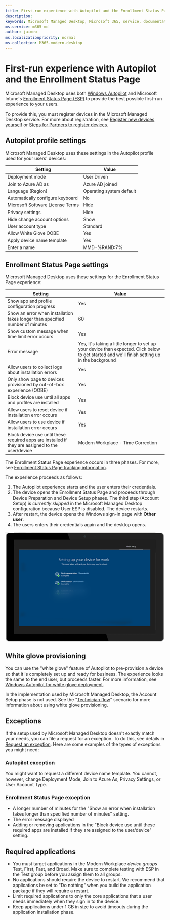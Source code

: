 ```yaml
---
title: First-run experience with Autopilot and the Enrollment Status Page 
description:  
keywords: Microsoft Managed Desktop, Microsoft 365, service, documentation
ms.service: m365-md
author: jaimeo
ms.localizationpriority: normal
ms.collection: M365-modern-desktop
---
```


# First-run experience with Autopilot and the Enrollment Status Page

Microsoft Managed Desktop uses both [Windows Autopilot](https://docs.microsoft.com/windows/deployment/windows-autopilot/windows-autopilot) and Microsoft Intune's [Enrollment Status Page (ESP)](https://docs.microsoft.com/windows/deployment/windows-autopilot/enrollment-status) to provide the best possible first-run experience to your users.

To provide this, you must register devices in the Microsoft Managed Desktop service. For more about registration, see [Register new devices yourself](../get-started/register-devices-self.md) or [Steps for Partners to register devices](../get-started/register-devices-partner.md).

## Autopilot profile settings

Microsoft Managed Desktop uses these settings in the Autopilot profile used for your users' devices:


|Setting  |Value  |
|---------|---------|
|Deployment mode |  User Driven       |
|Join to Azure AD as     |  Azure AD joined       |
|Language (Region)     | Operating system default        |
|Automatically configure keyboard     | No        |
|Microsoft Software License Terms     |  Hide       |
|Privacy settings     | Hide        |
|Hide change account options     | Show        |
|User account type     |  Standard       |
|Allow White Glove OOBE     |  Yes       |
|Apply device name template     | Yes        |
|Enter a name     | MMD-%RAND:7%        |



## Enrollment Status Page settings

Microsoft Managed Desktop uses these settings for the Enrollment Status Page experience:


|Setting  |Value  |
|---------|---------|
|Show app and profile configuration progress     | Yes        |
|Show an error when installation takes longer than specified number of minutes     |  60       |
|Show custom message when time limit error occurs     |  Yes       |
|Error message     | Yes, It's taking a little longer to set up your device than expected. Click below to get started and we'll finish setting up in the background        |
|Allow users to collect logs about installation errors     |  Yes       |
|Only show page to devices provisioned by out-of-box experience (OOBE)     | Yes        |
|Block device use until all apps and profiles are installed     |  Yes       |
|Allow users to reset device if installation error occurs     |  Yes       |
|Allow users to use device if installation error occurs     |  Yes       |
|Block device use until these required apps are installed if they are assigned to the user/device     |  Modern Workplace - Time Correction       |



The Enrollment Status Page experience occurs in three phases. For more, see [Enrollment Status Page tracking information](https://docs.microsoft.com/mem/intune/enrollment/windows-enrollment-status#enrollment-status-page-tracking-information).

The experience proceeds as follows:

1. The Autopilot experience starts and the user enters their credentials.
2. The device opens the Enrollment Status Page and proceeds through Device Preparation and Device Setup phases. The third step (Account Setup) is *currently skipped* in the Microsoft Managed Desktop configuration because User ESP is disabled. The device restarts.
3. After restart, the device opens the Windows sign-in page with **Other user**.
4. The users enters their credentials again and the desktop opens.

![Start page of Autopilot setup showing "device preparation" and "device setup" phases.](../../media/MMD-autopilot-screenshot.png)

## White glove provisioning

You can use the "white glove" feature of Autopilot to pre-provision a device so that it is completely set up and ready for business. The experience looks the same to the end user, but proceeds faster. For more information, see [Windows Autopilot for white glove deployment](https://docs.microsoft.com/windows/deployment/windows-autopilot/white-glove).

In the implementation used by Microsoft Managed Desktop, the Account Setup phase is not used. See the "[Technician flow](https://docs.microsoft.com/windows/deployment/windows-autopilot/white-glove#scenarios)" scenario for more information about using white glove provisioning.

## Exceptions

If the setup used by Microsoft Managed Desktop doesn't exactly match your needs, you can file a request for an exception. To do this, see details in [Request an exception](../service-description/customizing.md#request-an-exception). Here are some examples of the types of exceptions you might need:

### Autopilot exception

You might want to request a different device name template. You cannot, however, change Deployment Mode, Join to Azure As, Privacy Settings, or User Account Type.

### Enrollment Status Page exception

- A longer number of minutes for the "Show an error when installation takes longer than specified number of minutes" setting.
- The error message displayed
- Adding or removing applications in the "Block device use until these required apps are installed if they are assigned to the user/device" setting.

## Required applications

- You must target applications in the Modern Workplace *device groups* Test, First, Fast, and Broad. Make sure to complete testing with ESP in the Test group before you assign them to all groups.
- No applications should require the device to restart. We recommend that applications be set to "Do nothing" when you build the application package if they will require a restart.
- Limit required applications to only the core applications that a user needs immediately when they sign in to the device.
- Keep applications under 1 GB in size to avoid timeouts during the application installation phase.